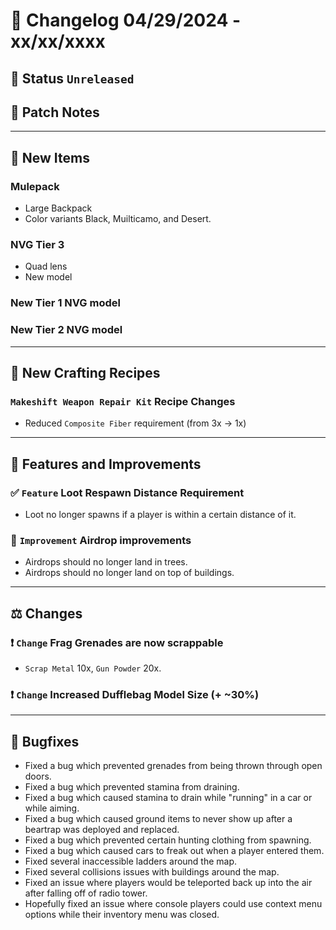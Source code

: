 # :bookmark_tabs:  Changelog 04/29/2024 - xx/xx/xxxx

## :red_circle: Status `Unreleased`
<!-- ## :green_circle: Status `Released` -->

## :speech_balloon: Patch Notes

________

## :gun: New Items

### Mulepack
- Large Backpack
- Color variants Black, Muilticamo, and Desert.

### NVG Tier 3
- Quad lens
- New model

### New Tier 1 NVG model

### New Tier 2 NVG model

________

## :thread: New Crafting Recipes

### `Makeshift Weapon Repair Kit` Recipe Changes
- Reduced `Composite Fiber` requirement (from 3x -> 1x)

________

## :loudspeaker: Features and Improvements

### :white_check_mark: `Feature` Loot Respawn Distance Requirement
- Loot no longer spawns if a player is within a certain distance of it.

### :arrow_up_small: `Improvement` Airdrop improvements
- Airdrops should no longer land in trees.
- Airdrops should no longer land on top of buildings.

________

## :balance_scale: Changes

### :exclamation: `Change` Frag Grenades are now scrappable
- `Scrap Metal` 10x, `Gun Powder` 20x.

### :exclamation: `Change` Increased Dufflebag Model Size (+ ~30%)

________

## :bug: Bugfixes
- Fixed a bug which prevented grenades from being thrown through open doors.
- Fixed a bug which prevented stamina from draining.
- Fixed a bug which caused stamina to drain while "running" in a car or while aiming.
- Fixed a bug which caused ground items to never show up after a beartrap was deployed and replaced.
- Fixed a bug which prevented certain hunting clothing from spawning.
- Fixed a bug which caused cars to freak out when a player entered them.
- Fixed several inaccessible ladders around the map.
- Fixed several collisions issues with buildings around the map.
- Fixed an issue where players would be teleported back up into the air after falling off of radio tower.
- Hopefully fixed an issue where console players could use context menu options while their inventory menu was closed.
